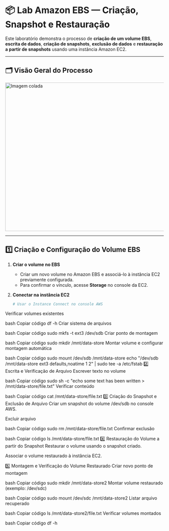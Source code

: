 # 📦 Lab Amazon EBS — Criação, Snapshot e Restauração

Este laboratório demonstra o processo de **criação de um volume EBS**, **escrita de dados**, **criação de snapshots**, **exclusão de dados** e **restauração a partir de snapshots** usando uma instância Amazon EC2.

---

## 🗂 Visão Geral do Processo


<img width="902" height="470" alt="Imagem colada" src="https://github.com/user-attachments/assets/baa2edb6-4dcf-46d2-9707-f75b7a8ba9df" />


---

## 1️⃣ Criação e Configuração do Volume EBS

1. **Criar o volume no EBS**
   - Criar um novo volume no Amazon EBS e associá-lo à instância EC2 previamente configurada.
   - Para confirmar o vínculo, acesse **Storage** no console da EC2.

2. **Conectar na instância EC2**
   ```bash
   # Usar o Instance Connect no console AWS
Verificar volumes existentes

bash
Copiar código
df -h
Criar sistema de arquivos

bash
Copiar código
sudo mkfs -t ext3 /dev/sdb
Criar ponto de montagem

bash
Copiar código
sudo mkdir /mnt/data-store
Montar volume e configurar montagem automática

bash
Copiar código
sudo mount /dev/sdb /mnt/data-store
echo "/dev/sdb /mnt/data-store ext3 defaults,noatime 1 2" | sudo tee -a /etc/fstab
2️⃣ Escrita e Verificação de Arquivo
Escrever texto no volume

bash
Copiar código
sudo sh -c "echo some text has been written > /mnt/data-store/file.txt"
Verificar conteúdo

bash
Copiar código
cat /mnt/data-store/file.txt
3️⃣ Criação do Snapshot e Exclusão de Arquivo
Criar um snapshot do volume /dev/sdb no console AWS.

Excluir arquivo

bash
Copiar código
sudo rm /mnt/data-store/file.txt
Confirmar exclusão

bash
Copiar código
ls /mnt/data-store/file.txt
4️⃣ Restauração do Volume a partir do Snapshot
Restaurar o volume usando o snapshot criado.

Associar o volume restaurado à instância EC2.

5️⃣ Montagem e Verificação do Volume Restaurado
Criar novo ponto de montagem

bash
Copiar código
sudo mkdir /mnt/data-store2
Montar volume restaurado (exemplo: /dev/sdc)

bash
Copiar código
sudo mount /dev/sdc /mnt/data-store2
Listar arquivo recuperado

bash
Copiar código
ls /mnt/data-store2/file.txt
Verificar volumes montados

bash
Copiar código
df -h

